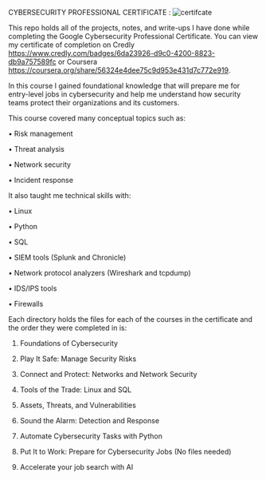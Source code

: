 CYBERSECURITY PROFESSIONAL CERTIFICATE : 
![certifcate](https://github.com/user-attachments/assets/8bb8a3ca-a39f-4163-9266-4069fa531e8e)

This repo holds all of the projects, notes, and write-ups I have done while completing the Google Cybersecurity Professional Certificate. 
You can view my certificate of completion on Credly https://www.credly.com/badges/6da23926-d9c0-4200-8823-db9a757589fc or Coursera https://coursera.org/share/56324e4dee75c9d953e431d7c772e919.

In this course I gained foundational knowledge that will prepare me for entry-level jobs in cybersecurity and help me understand how security teams protect their organizations and its customers.

This course covered many conceptual topics such as:

•	Risk management

•	Threat analysis

•	Network security

•	Incident response

It also taught me technical skills with:

•	Linux

•	Python

•	SQL

•	SIEM tools (Splunk and Chronicle)

•	Network protocol analyzers (Wireshark and tcpdump)

•	IDS/IPS tools

•	Firewalls

Each directory holds the files for each of the courses in the certificate and the order they were completed in is:

1.	Foundations of Cybersecurity

2.	Play It Safe: Manage Security Risks

3.	Connect and Protect: Networks and Network Security

4.	Tools of the Trade: Linux and SQL

5.	Assets, Threats, and Vulnerabilities

6.	Sound the Alarm: Detection and Response

7.	Automate Cybersecurity Tasks with Python

8.	Put It to Work: Prepare for Cybersecurity Jobs (No files needed)

9.	Accelerate your job search with AI
